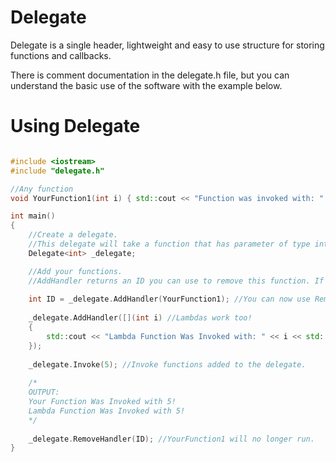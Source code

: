 # Delegate

Delegate is a single header, lightweight and easy to use structure for storing functions and callbacks.

There is comment documentation in the delegate.h file, but you can understand the basic use of the software with the example below.

# Using Delegate

``` C++

#include <iostream>
#include "delegate.h"

//Any function
void YourFunction1(int i) { std::cout << "Function was invoked with: " << i << std::endl; }

int main()
{
	//Create a delegate. 
	//This delegate will take a function that has parameter of type int.
	Delegate<int> _delegate; 

	//Add your functions.
	//AddHandler returns an ID you can use to remove this function. If you want to remove this handler, you need this number.
	
	int ID = _delegate.AddHandler(YourFunction1); //You can now use RemoveHandler(ID) to remove this.
	
	_delegate.AddHandler([](int i) //Lambdas work too!
	{ 
		std::cout << "Lambda Function Was Invoked with: " << i << std::endl;
	});
  
	_delegate.Invoke(5); //Invoke functions added to the delegate.
	
	/* 
	OUTPUT:
	Your Function Was Invoked with 5!
	Lambda Function Was Invoked with 5!
	*/
	
	_delegate.RemoveHandler(ID); //YourFunction1 will no longer run.
}
```
